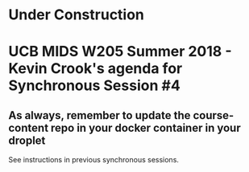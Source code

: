 # Under Construction

# UCB MIDS W205 Summer 2018 - Kevin Crook's agenda for Synchronous Session #4

## As always, remember to update the course-content repo in your docker container in your droplet

See instructions in previous synchronous sessions.
